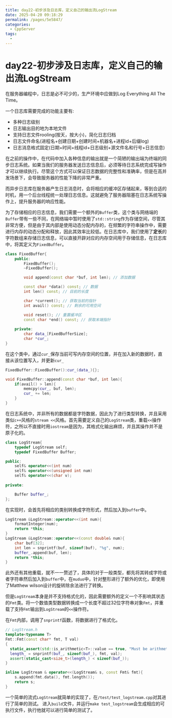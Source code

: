 ```yaml
---
title: day22-初步涉及日志库，定义自己的输出流LogStream
date: 2025-04-20 09:18:29
permalink: /pages/5e5847/
categories:
  - CppServer
tags:
  - 
---
```

# day22-初步涉及日志库，定义自己的输出流LogStream

在服务器编程中，日志是必不可少的，生产环境中应做到Log Everything All The Time。

一个日志库需要完成的功能主要有:

* 多种日志级别
* 日志输出目的地为本地文件
* 支持日志文件rooling(按天，按大小)，简化日志归档
* 日志文件命名(进程名+创建日期+创建时间+机器名+进程id+后缀log)
* 日志消息格式固定(日期+时间+线程id+日志级别+源文件名和行号+日志信息)

在之前的操作中，在代码中加入各种信息的输出就是一个简陋的输出端为终端的同步日志系统。如果当我们的服务器发送日志信息后，必须等待日志系统完成写操作才可以继续执行。尽管这个方式可以保证日志数据的完整性和准确率，但是在高并发场景下，会导致服务器的性能下降的非常严重。

而异步日志库在服务器产生日志消息时，会将相应的缓冲区存储起来，等到合适的时机，用一个后台线程统一处理日志信息。这就避免了服务器阻塞在日志系统写操作上，提升服务器的响应性能。

为了存储相应的日志信息，我们需要一个额外的`Buffer`类，这个类与网络端的`Buffer`带有一些不同，在网络端中暂时使用了`std::string`作为存储空间，尽管其非常方便，但是由于其内部是使用动态分配内存的，在频繁的字符串操作中，需要进行内存的动态分配和释放，因此其效率比较低。在日志库中，我们使用了**定长**的字符数组来存储日志信息，可以直接开辟对应的内存空间用于存储信息，在日志库中，将其定义为`FixedBuffer`。
```c++
class FixedBuffer{
    public:
        FixedBuffer();
        ~FixedBuffer();

        void append(const char *buf, int len); // 添加数据

        const char *data() const; // 数据
        int len() const; // 目前的长度

        char *current(); // 获取当前的指针
        int avail() const; // 剩余的可用空间

        void reset(); // 重置缓冲区
        const char *end() const; // 获取末端指针
            
    private:
        char data_[FixedBufferSize];
        char *cur_;
}
```
在这个类中，通过`cur_`保存当前可写内存空间的位置，并在加入新的数据时，直接从该位置写入，并更新`cur_`
```c++
FixedBuffer::FixedBuffer():cur_(data_){};

void FixedBuffer::append(const char *buf, int len){
    if(avail() > len){
        memcpy(cur_, buf, len);
        cur_ += len;
    }
}
```
在日志系统中，并非所有的数据都是字符数据，因此为了进行类型转换，并且采用类似`c++`风格的`stream <<`风格。首先需要定义自己的`LogStream`类，重载`<<`操作符，之所以不直接时用`iostream`是因为，其格式化输出麻烦，并且其操作并不是原子化的。

```c++
class LogStream{
    typedef LogStream self;
    typedef FixedBuffer Buffer;

public:
    self& operator<<(int num)
    self& operator<<(unsigned int num)
    self& operator<<(char v);
    
private:

    Buffer buffer_;
};
```

在实现时，会首先将相应的类别转换成字符形式，然后加入到`buffer`中。
```c++
LogStream &LogStream::operator<<(int num){
    formatInteger(num);
    return *this;
}
LogStream &LogStream::operator<<(const double& num){
    char buf[32];
    int len = snprintf(buf, sizeof(buf), "%g", num);
    buffer_.append(buf, len);
    return *this;
}
```

此外还有其他重载，就不一一赘述了，具体的对于一般类型，都先将其转成字符或者字符串然后加入到`buffer`中，在`muduo`中，针对整形进行了额外的优化，即使用了Matthew wilson设计的旋转除余法进行了转换。

但是`LogStream`本身是并不支持格式化的，因此需要额外的定义一个不影响其状态的`Fmt`类。将一个数值类型数据转换成一个长度不超过32位字符串对象`Fmt`，并重载了支持`Fmt`输出到`LogStream`的`<<`操作符。

在`Fmt`内部，调用了`snprintf`函数，将数据进行了格式化。

```c++
// LogStream.h
template<typename T>
Fmt::Fmt(const char* fmt, T val)
{
  static_assert(std::is_arithmetic<T>::value == true, "Must be arithmetic type");
  length_ = snprintf(buf_, sizeof(buf_), fmt, val);
  assert(static_cast<size_t>(length_) < sizeof(buf_));
}

inline LogStream & operator<<(LogStream& s, const Fmt& fmt){
    s.append(fmt.data(), fmt.length());
    return s;
}
```

一个简单的流式`LogStream`就简单的实现了，在`/test/test_logstream.cpp`对其进行了简单的测试。
进入`build`文件，并运行`make test_logstream`会生成相应的可执行文件，执行他就可以进行简单的测试了。